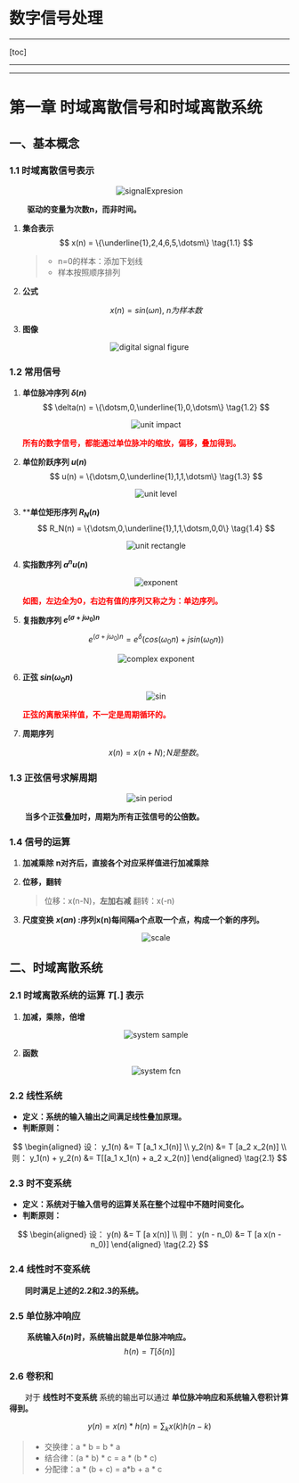 <h1>数字信号处理</h1>

*****
[toc]
*****

****
# 第一章 时域离散信号和时域离散系统

## 一、基本概念

### 1.1 时域离散信号表示

<center>

![signalExpresion](../image/dsp/signalExpresion.jpg)
</center>

&emsp;&emsp; **驱动的变量为次数n，而非时间。**

1. **集合表示**
	$$
	x(n) = \{\underline{1},2,4,6,5,\dotsm\} \tag{1.1}
	$$

	> * n=0的样本：添加下划线
	> * 样本按照顺序排列

1. **公式**	

	$$
	x(n) = sin(\omega n), \  n为样本数
	$$

1. **图像**

<center>

![digital signal figure](../image/dsp/digitalSignalFigure.jpg)
</center>

### 1.2 常用信号

1. **单位脉冲序列 $\delta(n)$**
	$$
	\delta(n) = \{\dotsm,0,\underline{1},0,\dotsm\} \tag{1.2}
	$$

	<center>
	
	![unit impact](../image/dsp/unitImpact.jpg)
	</center>

	<span style="color:red;font-weight:bold"> 所有的数字信号，都能通过单位脉冲的缩放，偏移，叠加得到。 </span>

1. **单位阶跃序列 $u(n)$**
	$$
	u(n) = \{\dotsm,0,\underline{1},1,1,\dotsm\} \tag{1.3}
	$$
	<center>
	
	![unit level](../image/dsp/unitLevel.jpg)
	</center>

1. ****单位矩形序列 $R_N(n)$**
	$$
	R_N(n) = \{\dotsm,0,\underline{1},1,1,\dotsm,0,0\} \tag{1.4}
	$$
	<center>
	
	![unit rectangle](../image/dsp/unitRectangle.jpg)
	</center>

1. **实指数序列 $a^n u(n)$**

	<center>
	
	![exponent](../image/dsp/exponent.jpg)
	</center>

	<span style="color:red;font-weight:bold"> 如图，左边全为0，右边有值的序列又称之为：单边序列。 </span>

1. **复指数序列 $e^{( \sigma + j \omega_0 )n}$**

	$$
	e^{( \sigma + j \omega_0 )n} = e^{\delta}(cos(\omega_0 n) + j sin(\omega_0 n)) \tag{1.5}
	$$

	<center>
	
	![complex exponent](../image/dsp/complexExponent.jpg)
	</center>

1. **正弦 $sin(\omega_0 n)$**

	<center>
	
	![sin](../image/dsp/sin.jpg)
	</center>

	<span style="color:red;font-weight:bold"> 正弦的离散采样值，不一定是周期循环的。 </span>

1. **周期序列**

	$$
	x(n) = x(n + N) ; N 是整数。\tag{1.6}
	$$

### 1.3 正弦信号求解周期

<center>

![sin period](../image/dsp/sinPeriod.jpg)
</center>

&emsp;&emsp;**当多个正弦叠加时，周期为所有正弦信号的公倍数。**

### 1.4 信号的运算 

1. **加减乘除**
	**n对齐后，直接各个对应采样值进行加减乘除**

1. **位移，翻转**
	> 位移：x(n-N)，**左加右减**
	> 翻转：x(-n)

1. **尺度变换**
	**$x(an)$ :序列x(n)每间隔a个点取一个点，构成一个新的序列。**

	<center>
	
	![scale](../image/dsp/scale.jpg)
	</center>

## 二、时域离散系统

### 2.1 时域离散系统的运算 $T[.]$ 表示

1. **加减，乘除，倍增**

	<center>

	![system sample](../image/dsp/systemSimle.jpg)
	</center>

1. **函数**

	<center>
	
	![system fcn](../image/dsp/systemFcn.jpg)
	</center>

### 2.2 线性系统

* **定义：系统的输入输出之间满足线性叠加原理。**
* **判断原则：**

$$
\begin{aligned}
	设：
	y_1(n) &= T [a_1 x_1(n)] \\
	y_2(n) &= T [a_2 x_2(n)] \\
	则：
	y_1(n) + y_2(n) &= T[[a_1 x_1(n) + a_2 x_2(n)]
\end{aligned} \tag{2.1}
$$

### 2.3 时不变系统

* **定义：系统对于输入信号的运算关系在整个过程中不随时间变化。**
* **判断原则：**

$$
\begin{aligned}
	设：
	y(n) &= T [a x(n)] \\
	则：
	y(n - n_0) &= T [a x(n - n_0)]
\end{aligned} \tag{2.2}
$$

### 2.4 线性时不变系统

&emsp;&emsp;**同时满足上述的2.2和2.3的系统。**

### 2.5 单位脉冲响应

&emsp;&emsp; **系统输入$\delta(n)$时，系统输出就是单位脉冲响应。**
$$
h(n) = T [\delta(n)] \tag{2.3}
$$

### 2.6 卷积和

&emsp;&emsp;对于 **线性时不变系统** 系统的输出可以通过 **单位脉冲响应和系统输入卷积计算得到。**

$$
y(n) = x(n) * h(n) = \sum_k x(k) h(n - k) \tag{2.4}
$$

> * 交换律：a * b = b * a
> * 结合律：(a * b) * c = a * (b * c)
> * 分配律：a * (b + c) = a*b + a * c

